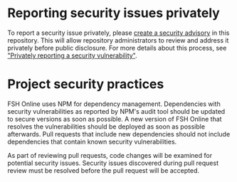 # Reporting security issues privately

To report a security issue privately, please [create a security advisory](https://github.com/FHIR/FSHOnline/security/advisories) in this repository. This will allow repository administrators to review and address it privately before public disclosure. For more details about this process, see ["Privately reporting a security vulnerability"](https://docs.github.com/en/code-security/security-advisories/guidance-on-reporting-and-writing-information-about-vulnerabilities/privately-reporting-a-security-vulnerability).

# Project security practices

FSH Online uses NPM for dependency management. Dependencies with security vulnerabilities as reported by NPM's audit tool should be updated to secure versions as soon as possible. A new version of FSH Online that resolves the vulnerabilities should be deployed as soon as possible afterwards. Pull requests that include new dependencies should not include dependencies that contain known security vulnerabilities.

As part of reviewing pull requests, code changes will be examined for potential security issues. Security issues discovered during pull request review must be resolved before the pull request will be accepted.

